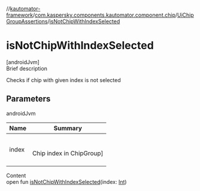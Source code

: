 //[kautomator-framework](../../index.md)/[com.kaspersky.components.kautomator.component.chip](../index.md)/[UiChipGroupAssertions](index.md)/[isNotChipWithIndexSelected](is-not-chip-with-index-selected.md)



# isNotChipWithIndexSelected  
[androidJvm]  
Brief description  


Checks if chip with given index is not selected



## Parameters  
  
androidJvm  
  
|  Name|  Summary| 
|---|---|
| index| <br><br>Chip index in ChipGroup]<br><br>
  
  
Content  
open fun [isNotChipWithIndexSelected](is-not-chip-with-index-selected.md)(index: [Int](https://kotlinlang.org/api/latest/jvm/stdlib/kotlin/-int/index.html))  



